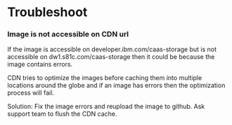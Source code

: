 # Troubleshoot

### Image is not accessible on CDN url

If the image is accessible on developer.ibm.com/caas-storage but is not accessible on dw1.s81c.com/caas-storage then it could be because the image contains errors.

CDN tries to optimize the images before caching them into multiple locations around the globe and if an image has errors then the optimization process will fail.

Solution: Fix the image errors and reupload the image to github. Ask support team to flush the CDN cache.
